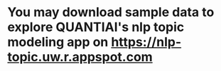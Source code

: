 # You may download sample data to explore QUANTIAI's nlp topic modeling app on https://nlp-topic.uw.r.appspot.com
